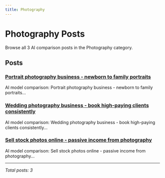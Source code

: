 ```yaml
---
title: Photography
---
```


# Photography Posts

Browse all 3 AI comparison posts in the Photography category.

## Posts

### [Portrait photography business - newborn to family portraits](deepseek-vs-chatgpt-vs-grok-portrait-business-2025.md)

AI model comparison: Portrait photography business - newborn to family portraits...

### [Wedding photography business - book high-paying clients consistently](deepseek-vs-claude-vs-mistral-wedding-photography-2025.md)

AI model comparison: Wedding photography business - book high-paying clients consistently...

### [Sell stock photos online - passive income from photography](gemini-vs-mistral-vs-claude-stock-photography-2025.md)

AI model comparison: Sell stock photos online - passive income from photography...

---

*Total posts: 3*
